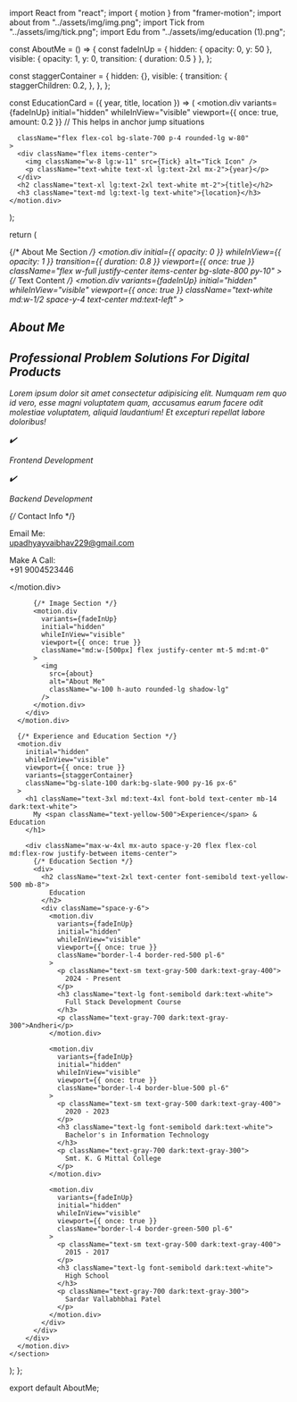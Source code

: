 import React from "react";
import { motion } from "framer-motion";
import about from "../assets/img/img.png";
import Tick from "../assets/img/tick.png";
import Edu from "../assets/img/education (1).png";

const AboutMe = () => {
  const fadeInUp = {
    hidden: { opacity: 0, y: 50 },
    visible: { opacity: 1, y: 0, transition: { duration: 0.5 } },
  };

  const staggerContainer = {
    hidden: {},
    visible: {
      transition: {
        staggerChildren: 0.2,
      },
    },
  };

  const EducationCard = ({ year, title, location }) => (
    <motion.div
      variants={fadeInUp}
      initial="hidden"
      whileInView="visible"
        viewport={{ once: true, amount: 0.2 }} // This helps in anchor jump situations

      className="flex flex-col bg-slate-700 p-4 rounded-lg w-80"
    >
      <div className="flex items-center">
        <img className="w-8 lg:w-11" src={Tick} alt="Tick Icon" />
        <p className="text-white text-xl lg:text-2xl mx-2">{year}</p>
      </div>
      <h2 className="text-xl lg:text-2xl text-white mt-2">{title}</h2>
      <h3 className="text-md lg:text-lg text-white">{location}</h3>
    </motion.div>
  );

  return (
    <section id="about" className="">
      {/* About Me Section */}
      <motion.div
        initial={{ opacity: 0 }}
        whileInView={{ opacity: 1 }}
        transition={{ duration: 0.8 }}
        viewport={{ once: true }}
        className="flex w-full justify-center items-center bg-slate-800 py-10"
      >
        <div className="flex flex-col md:flex-row justify-between items-center bg-slate-800 p-6 max-w-7xl mx-auto">
          {/* Text Content */}
          <motion.div
            variants={fadeInUp}
            initial="hidden"
            whileInView="visible"
            viewport={{ once: true }}
            className="text-white md:w-1/2 space-y-4 text-center md:text-left"
          >
            <h1 className="text-2xl text-center">About Me</h1>
            <h2 className="md:text-3xl text-xl font-mono font-bold text-left">
              Professional
              <span className="text-yellow-500"> Problem Solutions</span> For
              Digital Products
            </h2>
            <p className="md:text-md md:leading-relaxed text-left">
              Lorem ipsum dolor sit amet consectetur adipisicing elit. Numquam
              rem quo id vero, esse magni voluptatem quam, accusamus earum
              facere odit molestiae voluptatem, aliquid laudantium! Et excepturi
              repellat labore doloribus!
            </p>
            <div className="md:flex flex-wrap gap-4 mt-2 justify-center md:justify-start">
              <div className="flex items-center gap-2 text-yellow-500">
                <span className="text-xl">✔️</span>
                <p>Frontend Development</p>
              </div>
              <div className="flex items-center gap-2 text-yellow-500">
                <span className="text-xl">✔️</span>
                <p>Backend Development</p>
              </div>
            </div>
            {/* Contact Info */}
            <div className="md:flex flex-wrap gap-4 mt-2 justify-center md:justify-start">
              <div className="flex items-center gap-2 text-yellow-500">
                <span className="text-xl bg-yellow-500 rounded-full p-2">
                  <i className="fa fa-envelope text-black"></i>
                </span>
                <p className="text-bold text-left">
                  Email Me: <br />
                  upadhyayvaibhav229@gmail.com
                </p>
              </div>
              <div className="flex items-center mt-4 gap-2 text-yellow-500">
                <span className="text-xl bg-yellow-500 rounded-full p-2">
                  <i className="fa fa-phone text-black"></i>
                </span>
                <p className="text-left">
                  Make A Call: <br />
                  +91 9004523446
                </p>
              </div>
            </div>
          </motion.div>

          {/* Image Section */}
          <motion.div
            variants={fadeInUp}
            initial="hidden"
            whileInView="visible"
            viewport={{ once: true }}
            className="md:w-[500px] flex justify-center mt-5 md:mt-0"
          >
            <img
              src={about}
              alt="About Me"
              className="w-100 h-auto rounded-lg shadow-lg"
            />
          </motion.div>
        </div>
      </motion.div>

      {/* Experience and Education Section */}
      <motion.div
        initial="hidden"
        whileInView="visible"
        viewport={{ once: true }}
        variants={staggerContainer}
        className="bg-slate-100 dark:bg-slate-900 py-16 px-6"
      >
        <h1 className="text-3xl md:text-4xl font-bold text-center mb-14 dark:text-white">
          My <span className="text-yellow-500">Experience</span> & Education
        </h1>

        <div className="max-w-4xl mx-auto space-y-20 flex flex-col md:flex-row justify-between items-center">
          {/* Education Section */}
          <div>
            <h2 className="text-2xl text-center font-semibold text-yellow-500 mb-8">
              Education
            </h2>
            <div className="space-y-6">
              <motion.div
                variants={fadeInUp}
                initial="hidden"
                whileInView="visible"
                viewport={{ once: true }}
                className="border-l-4 border-red-500 pl-6"
              >
                <p className="text-sm text-gray-500 dark:text-gray-400">
                  2024 - Present
                </p>
                <h3 className="text-lg font-semibold dark:text-white">
                  Full Stack Development Course
                </h3>
                <p className="text-gray-700 dark:text-gray-300">Andheri</p>
              </motion.div>

              <motion.div
                variants={fadeInUp}
                initial="hidden"
                whileInView="visible"
                viewport={{ once: true }}
                className="border-l-4 border-blue-500 pl-6"
              >
                <p className="text-sm text-gray-500 dark:text-gray-400">
                  2020 - 2023
                </p>
                <h3 className="text-lg font-semibold dark:text-white">
                  Bachelor's in Information Technology
                </h3>
                <p className="text-gray-700 dark:text-gray-300">
                  Smt. K. G Mittal College
                </p>
              </motion.div>

              <motion.div
                variants={fadeInUp}
                initial="hidden"
                whileInView="visible"
                viewport={{ once: true }}
                className="border-l-4 border-green-500 pl-6"
              >
                <p className="text-sm text-gray-500 dark:text-gray-400">
                  2015 - 2017
                </p>
                <h3 className="text-lg font-semibold dark:text-white">
                  High School
                </h3>
                <p className="text-gray-700 dark:text-gray-300">
                  Sardar Vallabhbhai Patel
                </p>
              </motion.div>
            </div>
          </div>
        </div>
      </motion.div>
    </section>
  );
};

export default AboutMe;
<!-- about me section -->